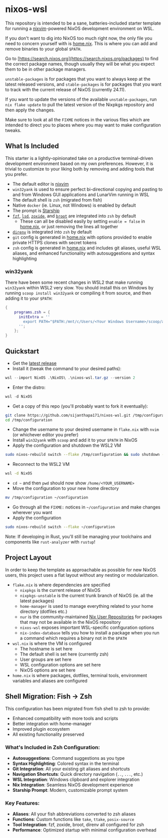 # nixos-wsl

This repository is intended to be a sane, batteries-included starter template
for running a [nixvim](https://github.com/sijanthapa171/nixvim)-powered NixOS
development environment on WSL.

If you don't want to dig into NixOS too much right now, the only file you need
to concern yourself with is [home.nix](home.nix). This is where you can add and
remove binaries to your global `$PATH`.

Go to [https://search.nixos.org](https://search.nixos.org/packages) to find the
correct package names, though usually they will be what you expect them to be
in other package managers.

`unstable-packages` is for packages that you want to always keep at the latest
released versions, and `stable-packages` is for packages that you want to track
with the current release of NixOS (currently 24.11).

If you want to update the versions of the available `unstable-packages`, run
`nix flake update` to pull the latest version of the Nixpkgs repository and
then apply the changes.

Make sure to look at all the `FIXME` notices in the various files which are
intended to direct you to places where you may want to make configuration
tweaks.

## What Is Included

This starter is a lightly-opinionated take on a productive terminal-driven
development environment based on my own preferences. However, it is trivial to
customize to your liking both by removing and adding tools that you prefer.

- The default editor is [nixvim](https://github.com/sijanthapa171/nixvim)
- `win32yank` is used to ensure perfect bi-directional copying and pasting to
  and from Windows GUI applications and LunarVim running in WSL
- The default shell is `zsh` (migrated from fish)
- Native `docker` (ie. Linux, not Windows) is enabled by default
- The prompt is [Starship](https://starship.rs/)
- [`fzf`](https://github.com/junegunn/fzf),
  [`lsd`](https://github.com/lsd-rs/lsd),
  [`zoxide`](https://github.com/ajeetdsouza/zoxide), and
  [`broot`](https://github.com/Canop/broot) are integrated into `zsh` by
  default
  - These can all be disabled easily by setting `enable = false` in
    [home.nix](home.nix), or just removing the lines all together
- [`direnv`](https://github.com/direnv/direnv) is integrated into `zsh` by
  default
- `git` config is generated in [home.nix](home.nix) with options provided to
  enable private HTTPS clones with secret tokens
- `zsh` config is generated in [home.nix](home.nix) and includes git aliases,
  useful WSL aliases, and enhanced functionality with autosuggestions and syntax highlighting

### win32yank

There have been some recent changes in WSL2 that make running `win32yank`
within WSL2 very slow. You should install this on Windows by running `scoop
install win32yank` or compiling it from source, and then adding it to your `$PATH`:

```nix
{
    programs.zsh = {
      initExtra = ''
        export PATH="$PATH:/mnt/c/Users/<Your Windows Username>/scoop/apps/win32yank/0.1.1"
      '';
    };
}
```

## Quickstart


- Get the [latest
  release](https://github.com/sijanthapa171/nixos-wsl.git)
- Install it (tweak the command to your desired paths):

```powershell
wsl --import NixOS .\NixOS\ .\nixos-wsl.tar.gz --version 2
```

- Enter the distro:

```powershell
wsl -d NixOS
```

- Get a copy of this repo (you'll probably want to fork it eventually):

```bash
git clone https://github.com/sijanthapa171/nixos-wsl.git /tmp/configuration
cd /tmp/configuration
```

- Change the username to your desired username in `flake.nix` with `nvim` (or
  whichever editor you prefer)
- Install `win32yank` with `scoop` and add it to your `$PATH` in NixOS
- Apply the configuration and shutdown the WSL2 VM

```bash
sudo nixos-rebuild switch --flake /tmp/configuration && sudo shutdown -h now
```

- Reconnect to the WSL2 VM

```bash
wsl -d NixOS
```

- `cd ~` and then `pwd` should now show `/home/<YOUR_USERNAME>`
- Move the configuration to your new home directory

```bash
mv /tmp/configuration ~/configuration
```

- Go through all the `FIXME:` notices in `~/configuration` and make changes
  wherever you want
- Apply the configuration

```bash
sudo nixos-rebuild switch --flake ~/configuration
```

Note: If developing in Rust, you'll still be managing your toolchains and
components like `rust-analyzer` with `rustup`!

## Project Layout

In order to keep the template as approachable as possible for new NixOS users,
this project uses a flat layout without any nesting or modularization.

- `flake.nix` is where dependencies are specified
  - `nixpkgs` is the current release of NixOS
  - `nixpkgs-unstable` is the current trunk branch of NixOS (ie. all the
    latest packages)
  - `home-manager` is used to manage everything related to your home
    directory (dotfiles etc.)
  - `nur` is the community-maintained [Nix User
    Repositories](https://nur.nix-community.org/) for packages that may not
    be available in the NixOS repository
  - `nixos-wsl` exposes important WSL-specific configuration options
  - `nix-index-database` tells you how to install a package when you run a
    command which requires a binary not in the `$PATH`
- `wsl.nix` is where the VM is configured
  - The hostname is set here
  - The default shell is set here (currently zsh)
  - User groups are set here
  - WSL configuration options are set here
  - NixOS options are set here
- `home.nix` is where packages, dotfiles, terminal tools, environment variables
  and aliases are configured


## Shell Migration: Fish → Zsh

This configuration has been migrated from fish shell to zsh to provide:
- Enhanced compatibility with more tools and scripts
- Better integration with home-manager
- Improved plugin ecosystem
- All existing functionality preserved

### What's Included in Zsh Configuration:
- **Autosuggestions**: Command suggestions as you type
- **Syntax Highlighting**: Colored syntax in the terminal
- **Git Integration**: All your existing git aliases and shortcuts
- **Navigation Shortcuts**: Quick directory navigation (`..`, `...`, etc.)
- **WSL Integration**: Windows clipboard and explorer integration
- **Nix Integration**: Seamless NixOS development experience
- **Starship Prompt**: Modern, customizable prompt system

### Key Features:
- **Aliases**: All your fish abbreviations converted to zsh aliases
- **Functions**: Custom functions like `take`, `ttake`, `posix-source`
- **Tool Integration**: fzf, zoxide, broot, direnv all configured for zsh
- **Performance**: Optimized startup with minimal configuration overhead
